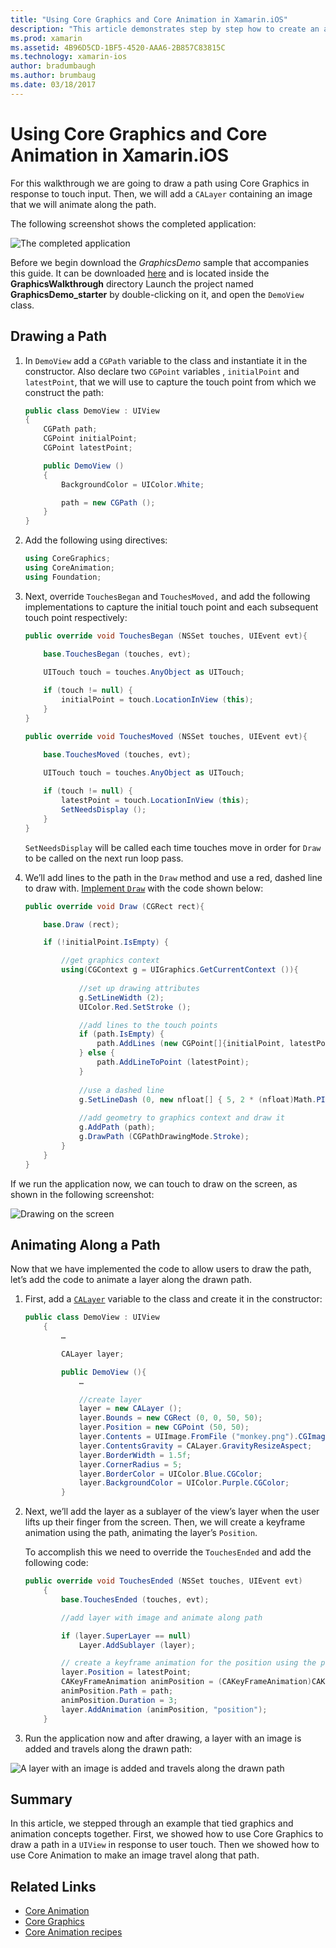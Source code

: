 ```yaml
---
title: "Using Core Graphics and Core Animation in Xamarin.iOS"
description: "This article demonstrates step by step how to create an application that uses Core Graphics and Core Animation. It shows how to draw on the screen in response to user touch as well as how to animate an image to travel along a path."
ms.prod: xamarin
ms.assetid: 4B96D5CD-1BF5-4520-AAA6-2B857C83815C
ms.technology: xamarin-ios
author: bradumbaugh
ms.author: brumbaug
ms.date: 03/18/2017
---
```


# Using Core Graphics and Core Animation in Xamarin.iOS

For this walkthrough we are going to draw a path using Core Graphics in response to touch input. Then, we will add a `CALayer` containing an image that we will animate along the path.

The following screenshot shows the completed application:

![](graphics-animation-walkthrough-images/00-final-app.png "The completed application")

Before we begin download the *GraphicsDemo* sample that accompanies this guide. It can be downloaded [here](https://developer.xamarin.com/samples/monotouch/GraphicsAndAnimation/) and is located inside the **GraphicsWalkthrough** directory Launch the project named **GraphicsDemo_starter** by double-clicking on it, and open the `DemoView` class.

## Drawing a Path


1. In `DemoView` add a `CGPath` variable to the class and instantiate it in the constructor. Also declare two `CGPoint` variables , `initialPoint` and `latestPoint`, that we will use to capture the touch point from which we construct the path:
	
	```csharp
	public class DemoView : UIView
	{
		CGPath path;
		CGPoint initialPoint;
		CGPoint latestPoint;
	
		public DemoView ()
		{
			BackgroundColor = UIColor.White;
	
			path = new CGPath ();
		}
	}
	```

2. Add the following using directives:

	```csharp
	using CoreGraphics;
	using CoreAnimation;
	using Foundation;
	```

3. Next, override `TouchesBegan` and `TouchesMoved,` and add the following implementations to capture the initial touch point and each subsequent touch point respectively:

	```csharp
	public override void TouchesBegan (NSSet touches, UIEvent evt){
	
		base.TouchesBegan (touches, evt);
	
		UITouch touch = touches.AnyObject as UITouch;
		
		if (touch != null) {
			initialPoint = touch.LocationInView (this);
		}
	}
	
	public override void TouchesMoved (NSSet touches, UIEvent evt){
	
		base.TouchesMoved (touches, evt);
	
		UITouch touch = touches.AnyObject as UITouch;
		
		if (touch != null) {
			latestPoint = touch.LocationInView (this);
			SetNeedsDisplay ();
		}
	}
	```

	`SetNeedsDisplay` will be called each time touches move in order for `Draw` to be called on the next run loop pass.

4. We’ll add lines to the path in the `Draw` method and use a red, dashed line to draw with. [Implement `Draw`](~/ios/platform/graphics-animation-ios/core-graphics.md) with the code shown below:

	```csharp
	public override void Draw (CGRect rect){
	
		base.Draw (rect);
	
		if (!initialPoint.IsEmpty) {
	
			//get graphics context
			using(CGContext g = UIGraphics.GetCurrentContext ()){
					
				//set up drawing attributes
				g.SetLineWidth (2);
				UIColor.Red.SetStroke ();
	
				//add lines to the touch points
				if (path.IsEmpty) {
					path.AddLines (new CGPoint[]{initialPoint, latestPoint});
				} else {
					path.AddLineToPoint (latestPoint);
				}
			
				//use a dashed line
				g.SetLineDash (0, new nfloat[] { 5, 2 * (nfloat)Math.PI });
								
				//add geometry to graphics context and draw it
				g.AddPath (path);		
				g.DrawPath (CGPathDrawingMode.Stroke);
			}
		}
	}
	```

If we run the application now, we can touch to draw on the screen, as shown in the following screenshot:

![](graphics-animation-walkthrough-images/01-path.png "Drawing on the screen")

## Animating Along a Path

Now that we have implemented the code to allow users to draw the path, let’s add the code to animate a layer along the drawn path.

1. First, add a [`CALayer`](~/ios/platform/graphics-animation-ios/core-animation.md) variable to the class and create it in the constructor:

	```csharp
	public class DemoView : UIView
		{
			…
	
			CALayer layer;
	
			public DemoView (){
				…
	
				//create layer
				layer = new CALayer ();
				layer.Bounds = new CGRect (0, 0, 50, 50);
				layer.Position = new CGPoint (50, 50);
				layer.Contents = UIImage.FromFile ("monkey.png").CGImage;
				layer.ContentsGravity = CALayer.GravityResizeAspect;
				layer.BorderWidth = 1.5f;
				layer.CornerRadius = 5;
				layer.BorderColor = UIColor.Blue.CGColor;
				layer.BackgroundColor = UIColor.Purple.CGColor;
			}
	```

2. Next, we’ll add the layer as a sublayer of the view’s layer when the user lifts up their finger from the screen. Then, we will create a keyframe animation using the path, animating the layer’s `Position`.

	To accomplish this we need to override the `TouchesEnded` and add the following code:

	```csharp
	public override void TouchesEnded (NSSet touches, UIEvent evt)
		{
			base.TouchesEnded (touches, evt);

			//add layer with image and animate along path

			if (layer.SuperLayer == null)
				Layer.AddSublayer (layer);

			// create a keyframe animation for the position using the path
			layer.Position = latestPoint;
			CAKeyFrameAnimation animPosition = (CAKeyFrameAnimation)CAKeyFrameAnimation.FromKeyPath ("position");
			animPosition.Path = path;
			animPosition.Duration = 3;
			layer.AddAnimation (animPosition, "position");
		}
	```

3. Run the application now and after drawing, a layer with an image is added and travels along the drawn path:

![](graphics-animation-walkthrough-images/00-final-app.png "A layer with an image is added and travels along the drawn path")

## Summary

In this article, we stepped through an example that tied graphics and animation concepts together. First, we showed how to use Core Graphics to draw a path in a `UIView` in response to user touch. Then we showed how to use Core Animation to make an image travel along that path.


## Related Links

- [Core Animation](~/ios/platform/graphics-animation-ios/core-animation.md)
- [Core Graphics](~/ios/platform/graphics-animation-ios/core-graphics.md)
- [Core Animation recipes](https://developer.xamarin.com/recipes/ios/animation/coreanimation)
